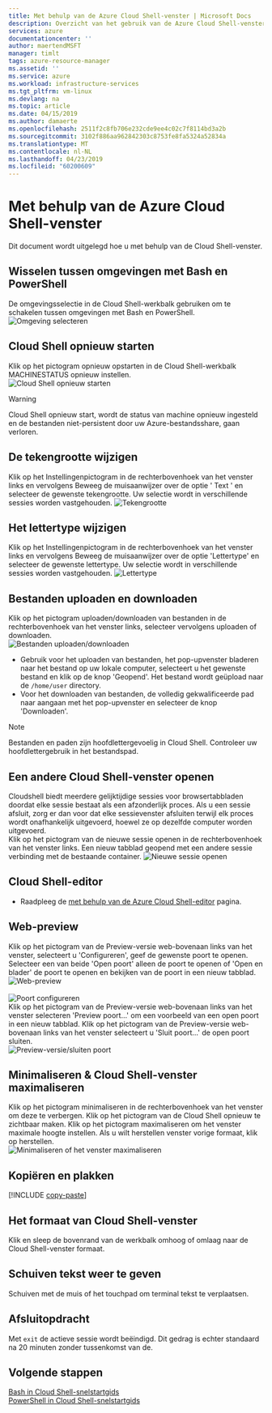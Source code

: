 ```yaml
---
title: Met behulp van de Azure Cloud Shell-venster | Microsoft Docs
description: Overzicht van het gebruik van de Azure Cloud Shell-venster.
services: azure
documentationcenter: ''
author: maertendMSFT
manager: timlt
tags: azure-resource-manager
ms.assetid: ''
ms.service: azure
ms.workload: infrastructure-services
ms.tgt_pltfrm: vm-linux
ms.devlang: na
ms.topic: article
ms.date: 04/15/2019
ms.author: damaerte
ms.openlocfilehash: 2511f2c8fb706e232cde9ee4c02c7f8114bd3a2b
ms.sourcegitcommit: 3102f886aa962842303c8753fe8fa5324a52834a
ms.translationtype: MT
ms.contentlocale: nl-NL
ms.lasthandoff: 04/23/2019
ms.locfileid: "60200609"
---
```

# <a name="using-the-azure-cloud-shell-window"></a>Met behulp van de Azure Cloud Shell-venster

Dit document wordt uitgelegd hoe u met behulp van de Cloud Shell-venster.

## <a name="swap-between-bash-and-powershell-environments"></a>Wisselen tussen omgevingen met Bash en PowerShell

De omgevingsselectie in de Cloud Shell-werkbalk gebruiken om te schakelen tussen omgevingen met Bash en PowerShell.  
![Omgeving selecteren](media/using-the-shell-window/env-selector.png)

## <a name="restart-cloud-shell"></a>Cloud Shell opnieuw starten
Klik op het pictogram opnieuw opstarten in de Cloud Shell-werkbalk MACHINESTATUS opnieuw instellen.  
![Cloud Shell opnieuw starten](media/using-the-shell-window/restart.png)
> [!WARNING]
> Cloud Shell opnieuw start, wordt de status van machine opnieuw ingesteld en de bestanden niet-persistent door uw Azure-bestandsshare, gaan verloren.

## <a name="change-the-text-size"></a>De tekengrootte wijzigen
Klik op het Instellingenpictogram in de rechterbovenhoek van het venster links en vervolgens Beweeg de muisaanwijzer over de optie ' Text ' en selecteer de gewenste tekengrootte. Uw selectie wordt in verschillende sessies worden vastgehouden.
![Tekengrootte](media/using-the-shell-window/text-size.png)

## <a name="change-the-font"></a>Het lettertype wijzigen
Klik op het Instellingenpictogram in de rechterbovenhoek van het venster links en vervolgens Beweeg de muisaanwijzer over de optie 'Lettertype' en selecteer de gewenste lettertype.  Uw selectie wordt in verschillende sessies worden vastgehouden.
![Lettertype](media/using-the-shell-window/text-font.png)

## <a name="upload-and-download-files"></a>Bestanden uploaden en downloaden
Klik op het pictogram uploaden/downloaden van bestanden in de rechterbovenhoek van het venster links, selecteer vervolgens uploaden of downloaden.  
![Bestanden uploaden/downloaden](media/using-the-shell-window/uploaddownload.png)
* Gebruik voor het uploaden van bestanden, het pop-upvenster bladeren naar het bestand op uw lokale computer, selecteert u het gewenste bestand en klik op de knop 'Geopend'.  Het bestand wordt geüpload naar de `/home/user` directory.
* Voor het downloaden van bestanden, de volledig gekwalificeerde pad naar aangaan met het pop-upvenster en selecteer de knop 'Downloaden'.  
> [!NOTE] 
> Bestanden en paden zijn hoofdlettergevoelig in Cloud Shell. Controleer uw hoofdlettergebruik in het bestandspad.

## <a name="open-another-cloud-shell-window"></a>Een andere Cloud Shell-venster openen
Cloudshell biedt meerdere gelijktijdige sessies voor browsertabbladen doordat elke sessie bestaat als een afzonderlijk proces.
Als u een sessie afsluit, zorg er dan voor dat elke sessievenster afsluiten terwijl elk proces wordt onafhankelijk uitgevoerd, hoewel ze op dezelfde computer worden uitgevoerd.  
Klik op het pictogram van de nieuwe sessie openen in de rechterbovenhoek van het venster links. Een nieuw tabblad geopend met een andere sessie verbinding met de bestaande container.
![Nieuwe sessie openen](media/using-the-shell-window/newsession.png)

## <a name="cloud-shell-editor"></a>Cloud Shell-editor
* Raadpleeg de [met behulp van de Azure Cloud Shell-editor](using-cloud-shell-editor.md) pagina.

## <a name="web-preview"></a>Web-preview
Klik op het pictogram van de Preview-versie web-bovenaan links van het venster, selecteert u 'Configureren', geef de gewenste poort te openen.  Selecteer een van beide 'Open poort' alleen de poort te openen of 'Open en blader' de poort te openen en bekijken van de poort in een nieuw tabblad.  
![Web-preview](media/using-the-shell-window/preview.png)  
<br>
![Poort configureren](media/using-the-shell-window/preview-configure.png)  
Klik op het pictogram van de Preview-versie web-bovenaan links van het venster selecteren 'Preview poort...' om een voorbeeld van een open poort in een nieuw tabblad. Klik op het pictogram van de Preview-versie web-bovenaan links van het venster selecteert u 'Sluit poort...' de open poort sluiten.  
![Preview-versie/sluiten poort](media/using-the-shell-window/preview-options.png)

## <a name="minimize--maximize-cloud-shell-window"></a>Minimaliseren & Cloud Shell-venster maximaliseren
Klik op het pictogram minimaliseren in de rechterbovenhoek van het venster om deze te verbergen. Klik op het pictogram van de Cloud Shell opnieuw te zichtbaar maken.
Klik op het pictogram maximaliseren om het venster maximale hoogte instellen. Als u wilt herstellen venster vorige formaat, klik op herstellen.  
![Minimaliseren of het venster maximaliseren](media/using-the-shell-window/minmax.png)

## <a name="copy-and-paste"></a>Kopiëren en plakken
[!INCLUDE [copy-paste](../../includes/cloud-shell-copy-paste.md)]

## <a name="resize-cloud-shell-window"></a>Het formaat van Cloud Shell-venster
Klik en sleep de bovenrand van de werkbalk omhoog of omlaag naar de Cloud Shell-venster formaat.

## <a name="scrolling-text-display"></a>Schuiven tekst weer te geven
Schuiven met de muis of het touchpad om terminal tekst te verplaatsen.

## <a name="exit-command"></a>Afsluitopdracht
Met `exit` de actieve sessie wordt beëindigd. Dit gedrag is echter standaard na 20 minuten zonder tussenkomst van de.

## <a name="next-steps"></a>Volgende stappen

[Bash in Cloud Shell-snelstartgids](quickstart.md) <br>
[PowerShell in Cloud Shell-snelstartgids](quickstart-powershell.md)